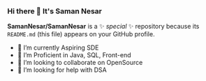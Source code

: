 ### Hi there 👋 It's  Saman Nesar


**SamanNesar/SamanNesar** is a ✨ _special_ ✨ repository because its `README.md` (this file) appears on your GitHub profile.

- 🔭 I’m currently Aspiring SDE
- 🌱 I’m Proficient in Java, SQL, Front-end
- 👯 I’m looking to collaborate on OpenSource
- 🤔 I’m looking for help with DSA


